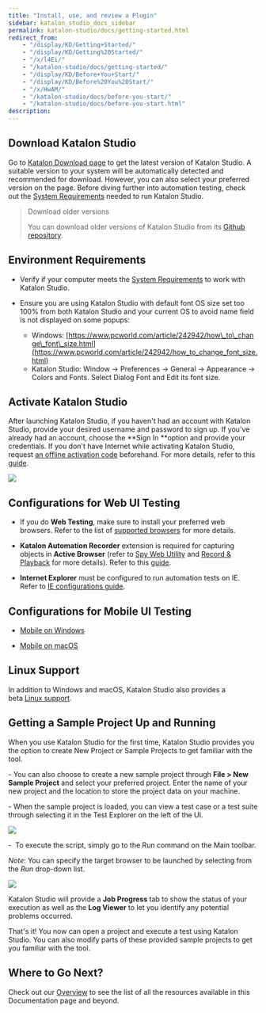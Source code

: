```yaml
---
title: "Install, use, and review a Plugin"
sidebar: katalon_studio_docs_sidebar
permalink: katalon-studio/docs/getting-started.html
redirect_from:
    - "/display/KD/Getting+Started/"
    - "/display/KD/Getting%20Started/"
    - "/x/l4Ei/"
    - "/katalon-studio/docs/getting-started/"
    - "/display/KD/Before+You+Start/"
    - "/display/KD/Before%20You%20Start/"
    - "/x/HwAM/"
    - "/katalon-studio/docs/before-you-start/"
    - "/katalon-studio/docs/before-you-start.html"
description:
---
```

Download Katalon Studio
-----------------------

Go to [Katalon Download page](https://www.katalon.com/download/) to get the latest version of Katalon Studio. A suitable version to your system will be automatically detected and recommended for download. However, you can also select your preferred version on the page. Before diving further into automation testing, check out the [System Requirements](/display/KD/System+Requirements) needed to run Katalon Studio. 

> Download older versions
>
> You can download older versions of Katalon Studio from its [Github repository](https://github.com/katalon-studio/katalon-studio/releases).

Environment Requirements
------------------------

* Verify if your computer meets the [System Requirements](http://docs.katalon.com/display/KD/System+Requirements) to work with Katalon Studio.

* Ensure you are using Katalon Studio with default font OS size set too 100% from both Katalon Studio and your current OS to avoid name field is not displayed on some popups:
    * Windows: [https://www.pcworld.com/article/242942/how\_to\_change\_font\_size.html](https://www.pcworld.com/article/242942/how_to_change_font_size.html)
    * Katalon Studio: Window → Preferences → General → Appearance → Colors and Fonts. Select Dialog Font and Edit its font size.

Activate Katalon Studio
-----------------------

After launching Katalon Studio, if you haven't had an account with Katalon Studio, provide your desired username and password to sign up. If you've already had an account, choose the **Sign In **option and provide your credentials. If you don't have Internet while activating Katalon Studio, request [an offline activation code](https://www.katalon.com/activation/) beforehand. For more details, refer to this [guide](/x/ERLR).

![](../../images/katalon-studio/docs/getting-started/image2018-8-30-143A133A37.png)

Configurations for Web UI Testing
---------------------------------

* If you do **Web Testing**, make sure to install your preferred web browsers. Refer to the list of [supported browsers](/display/KD/Supported+Environments) for more details.

* **Katalon Automation Recorder** extension is required for capturing objects in **Active Browser** (refer to [Spy Web Utility](/x/5BZO#SpyWebUtility(sinceversion5.0.0)-CaptureobjectsusingWebObjectSpy) and [Record & Playback](/display/KD/Record+Web+Utility) for more details). Refer to this [guide](/x/JYgw).

* **Internet Explorer** must be configured to run automation tests on IE. Refer to [IE configurations guide](/x/iwEo).

Configurations for Mobile UI Testing
------------------------------------

* [Mobile on Windows](/display/KD/Mobile+on+Windows)

* [Mobile on macOS](/display/KD/Mobile+on+macOS)

Linux Support
-------------

In addition to Windows and macOS, Katalon Studio also provides a beta [Linux support](/display/KD/Linux+Support).

Getting a Sample Project Up and Running
---------------------------------------

When you use Katalon Studio for the first time, Katalon Studio provides you the option to create New Project or Sample Projects to get familiar with the tool.

\- You can also choose to create a new sample project through **File > New Sample Project** and select your preferred project. Enter the name of your new project and the location to store the project data on your machine.

\- When the sample project is loaded, you can view a test case or a test suite through selecting it in the Test Explorer on the left of the UI.

![](../../images/katalon-studio/docs/getting-started/Screen-Shot-2018-09-06-at-2.32.06-PM.png)

\-  To execute the script, simply go to the Run command on the Main toolbar.

_Note_: You can specify the target browser to be launched by selecting from the _Run_ drop-down list.

![](../../images/katalon-studio/docs/getting-started/Screen-Shot-2018-09-06-at-2.33.04-PM.png)

Katalon Studio will provide a **Job Progress** tab to show the status of your execution as well as the **Log Viewer** to let you identify any potential problems occurred.

That's it! You now can open a project and execute a test using Katalon Studio. You can also modify parts of these provided sample projects to get you familiar with the tool.

Where to Go Next?
-----------------

Check out our [Overview](/display/KD/Overview) to see the list of all the resources available in this Documentation page and beyond.
